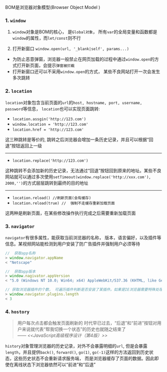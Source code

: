BOM是浏览器对象模型(Browser Object Model )

### 1. `window`
1. `window`对象是BOM的核心， 是`Global对象`， 所有`var`的全局变量和函数都是`window`的属性，而`let/const`则不行

2. 打开新窗口
`window.open(url, '_blank|self', params...)`
- 为防止恶意弹窗，浏览器一般禁止在网页加载的过程中通过`window.open`的方式打开新页面，会提示`弹窗被拦截`
- 打开新窗口还可以不采用`window.open`的方式， 某些不良网站打开一次会发生多次跳转

### 2. `location`
`location`对象包含当前页面的`url`的`host, hostname, port, username, password`等信息，  `location`也可以实现页面跳转:

- `location.assgin('http://123.com')`
- `window.location = 'http://123.com'`
- `location.href = 'http://123.com'`

这三种跳转是等价的, 跳转之后浏览器会增加一条历史记录，并且可以根据“回退”按钮返回上一级

---

- `location.replace('http://123.com')` 

这种跳转不会添加新的历史记录，无法通过“回退”按钮回到原来的地址。某些不良网站就可以通过多次使用`setTimeout(window.replace('http://xxx.com'), 2000,'')`的方式层层跳转到最终的目的地址

---

- `location.reload() //刷新页面(会有缓存)`
- `location.reload(true) //  强制不走缓存重新加载页面`

这两种是刷新页面，在某些修改操作执行完成之后需要重新加载页面


### 3. `navigator`
`navigator`有很多属性，能获取当前浏览器的名称， 版本，语言偏好，以及插件等信息。某视频网站能检测到用户安装了防广告插件并强制用户必须等待
```javascript
//  获取app名称
> window.navigator.appName
< "Netscape"

//  获取app版本
> window.nagivator.appVersion
< "5.0 (Windows NT 10.0; Win64; x64) AppleWebKit/537.36 (KHTML, like Gecko) Chrome/91.0.4472.164 Safari/537.36 Edg/91.0.864.71"

// 获取浏览器插件的个数， 可遍历插件判断是否安装了某插件。如果是IE浏览器需要特殊处理
> window.navigator.plugins.length
< 3

```

### 4.  `hostory`
>用户每次点击都会触发页面刷新的 时代早已过去，“后退”和“前进”按钮对用户来说就代表“帮我切换一个状态”的历史也就随之结束了                                                                      
—— *<<JavaScript高级程序设计（第4版）>>*

`history`对象管理浏览器的历史记录，对外不会暴露明细的`url`,  但是会暴露`length`，并且提供`back()`, `forward()`, `go(1)`, `go(-1)`这样的方法返回到历史状态，这些历史状态不会重新请求服务端， 而是浏览器缓存了页面的数据。因此即使在离线状态下浏览器依然可以“前进”和“后退”




